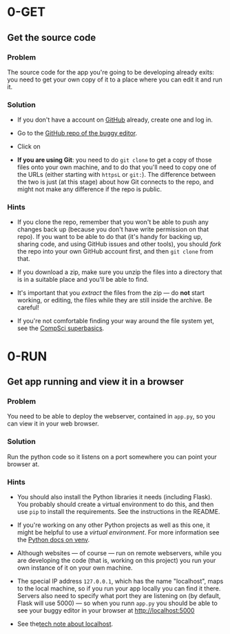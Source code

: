 #  0-GET

## Get the source code

### Problem

The source code for the app you're going to be developing already exits: you
need to get your own copy of it to a place where you can edit it and run it.

### Solution

* If you don't have a account on [GitHub](https://github.com) already,
  create one and log in.

* Go to the [GitHub repo of the buggy editor](%BUGGY_EDITOR_GITHUB_URL%).

* Click on 


* **If you are using Git**: you need to do `git clone` to get a copy of those
  files onto your own machine, and to do that you'll need to copy one of the
  URLs (either starting with `httpsL` or `git:`). The difference between the
  two is just (at this stage) about how Git connects to the repo, and might
  not make any difference if the repo is public. 

### Hints

* If you clone the repo, remember that you won't be able to push any changes
  back up (because you don't have write permission on that repo). If you
  want to be able to do that (it's handy for backing up, sharing code, and
  using GitHub issues and other tools), you should *fork* the repo into
  your own GitHub account first, and then `git clone` from that.

* If you download a zip, make sure you unzip the files into a directory
  that is in a suitable place and you'll be able to find.

* It's important that you _extract_ the files from the zip — do **not**
  start working, or editing, the files while they are still inside the
  archive. Be careful!

* If you're not comfortable finding your way around the file system yet,
  see the [CompSci superbasics](%SUPERBASICS_URL%/file-system).


# 0-RUN

## Get app running and view it in a browser 

### Problem

You need to be able to deploy the webserver, contained in `app.py`, so you can
view it in your web browser.

### Solution

Run the python code so it listens on a port somewhere you can point your
browser at.

### Hints

* You should also install the Python libraries it needs (including Flask).
  You probably should create a virtual environment to do this, and then use
  `pip` to install the requirements. See the instructions in the README.

* If you're working on any other Python projects as well as this one, it
  might be helpful to use a _virtual environment_. For more information
  see the [Python docs on venv](https://docs.python.org/3/library/venv.html).

* Although websites — of course — run on remote webservers, while you are
  developing the code (that is, working on this project) you run your own
  instance of it on your own machine.

* The special IP address `127.0.0.1`, which has the name "localhost", maps to
  the local machine, so if you run your app locally you can find it there.
  Servers also need to specify what port they are listening on (by default,
  Flask will use 5000) — so when you runn `app.py` you should be able to see
  your buggy editor in your browser at
  [http://localhost:5000](http://localhost:5000)

* See the[tech note about localhost](%BUGGY_RACE_SERVER_URL%/tech_notes/localhost).
